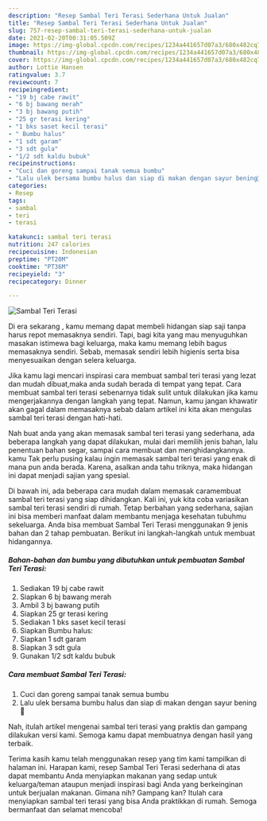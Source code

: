 ```yaml
---
description: "Resep Sambal Teri Terasi Sederhana Untuk Jualan"
title: "Resep Sambal Teri Terasi Sederhana Untuk Jualan"
slug: 757-resep-sambal-teri-terasi-sederhana-untuk-jualan
date: 2021-02-20T00:31:05.509Z
image: https://img-global.cpcdn.com/recipes/1234a441657d07a3/680x482cq70/sambal-teri-terasi-foto-resep-utama.jpg
thumbnail: https://img-global.cpcdn.com/recipes/1234a441657d07a3/680x482cq70/sambal-teri-terasi-foto-resep-utama.jpg
cover: https://img-global.cpcdn.com/recipes/1234a441657d07a3/680x482cq70/sambal-teri-terasi-foto-resep-utama.jpg
author: Lottie Hansen
ratingvalue: 3.7
reviewcount: 7
recipeingredient:
- "19 bj cabe rawit"
- "6 bj bawang merah"
- "3 bj bawang putih"
- "25 gr terasi kering"
- "1 bks saset kecil terasi"
- " Bumbu halus"
- "1 sdt garam"
- "3 sdt gula"
- "1/2 sdt kaldu bubuk"
recipeinstructions:
- "Cuci dan goreng sampai tanak semua bumbu"
- "Lalu ulek bersama bumbu halus dan siap di makan dengan sayur bening🤤"
categories:
- Resep
tags:
- sambal
- teri
- terasi

katakunci: sambal teri terasi 
nutrition: 247 calories
recipecuisine: Indonesian
preptime: "PT20M"
cooktime: "PT36M"
recipeyield: "3"
recipecategory: Dinner

---
```



![Sambal Teri Terasi](https://img-global.cpcdn.com/recipes/1234a441657d07a3/680x482cq70/sambal-teri-terasi-foto-resep-utama.jpg)

Di era  sekarang , kamu memang dapat membeli hidangan siap saji tanpa harus repot memasaknya sendiri. Tapi, bagi kita yang mau menyuguhkan masakan istimewa bagi keluarga, maka kamu memang lebih bagus memasaknya sendiri. Sebab, memasak sendiri lebih higienis serta bisa menyesuaikan dengan selera keluarga.

Jika kamu lagi mencari inspirasi cara membuat sambal teri terasi yang lezat dan mudah dibuat,maka anda sudah berada di tempat yang tepat. Cara membuat sambal teri terasi  sebenarnya tidak sulit untuk dilakukan jika kamu mengerjakannya dengan langkah yang tepat. Namun, kamu jangan khawatir akan gagal dalam memasaknya 
sebab dalam artikel ini kita akan mengulas sambal teri terasi dengan hati-hati.  



Nah buat anda yang akan memasak sambal teri terasi yang sederhana, ada beberapa langkah yang dapat dilakukan, mulai dari memilih jenis bahan, lalu penentuan bahan segar, sampai cara membuat dan menghidangkannya. kamu Tak perlu pusing kalau ingin memasak sambal teri terasi yang enak di mana pun anda berada. Karena, asalkan anda  tahu triknya, maka hidangan ini dapat menjadi sajian yang spesial.

Di bawah ini, ada beberapa cara mudah dalam memasak caramembuat sambal teri terasi yang siap dihidangkan. Kali ini, yuk kita coba variasikan sambal teri terasi sendiri di rumah. Tetap berbahan yang sederhana, sajian ini bisa memberi manfaat dalam membantu menjaga kesehatan tubuhmu sekeluarga. Anda bisa membuat Sambal Teri Terasi menggunakan 9 jenis bahan dan 2 tahap pembuatan. Berikut ini langkah-langkah untuk membuat hidangannya.

<!--inarticleads1-->

##### Bahan-bahan dan bumbu yang dibutuhkan untuk pembuatan Sambal Teri Terasi:

1. Sediakan 19 bj cabe rawit
1. Siapkan 6 bj bawang merah
1. Ambil 3 bj bawang putih
1. Siapkan 25 gr terasi kering
1. Sediakan 1 bks saset kecil terasi
1. Siapkan  Bumbu halus:
1. Siapkan 1 sdt garam
1. Siapkan 3 sdt gula
1. Gunakan 1/2 sdt kaldu bubuk




<!--inarticleads2-->

##### Cara membuat Sambal Teri Terasi:

1. Cuci dan goreng sampai tanak semua bumbu
1. Lalu ulek bersama bumbu halus dan siap di makan dengan sayur bening🤤




Nah, itulah artikel mengenai  sambal teri terasi  yang praktis dan gampang dilakukan versi kami. Semoga kamu dapat membuatnya dengan hasil yang terbaik. 

Terima kasih kamu telah menggunakan resep yang tim kami tampilkan di halaman ini. Harapan kami, resep  Sambal Teri Terasi sederhana di atas dapat membantu Anda menyiapkan makanan yang sedap untuk keluarga/teman ataupun menjadi inspirasi bagi Anda yang berkeinginan untuk berjualan makanan. Gimana nih? Gampang kan? Itulah cara menyiapkan sambal teri terasi yang bisa Anda praktikkan di rumah. Semoga bermanfaat dan selamat mencoba!

